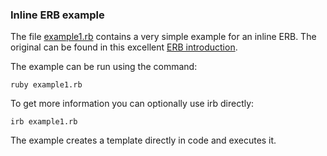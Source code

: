 ### Inline ERB example
The file [example1.rb](./example1.rb) contains a very simple example for an inline ERB. The original can be found in this excellent [ERB introduction](http://apidock.com/ruby/ERB).

The example can be run using the command:

	ruby example1.rb

To get more information you can optionally use irb directly:

	irb example1.rb

The example creates a template directly in code and executes it.